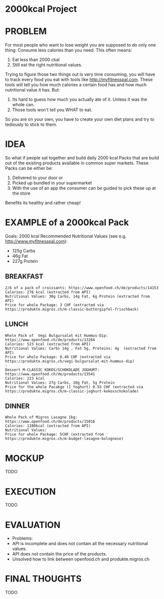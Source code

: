 # 2000kcal Project

# PROBLEM

For most people who want to lose weight you are supposed to do only one thing: Consume less calories than you need. This often means:

1. Eat less than 2000 ckal
2. Still eat the right nutritional values. 

Trying to figure those two things out is very time consuming, you will have to track every food you eat with tools like http://myfitnesspal.com. These tools will tell you how much calories a certain food has and how much nutritional value it has. But:

1. Its hard to guess how much you actually ate of it. Unless it was the whole can. 
2. Those tools won't tell you WHAT to eat. 

So you are on your own, you have to create your own diet plans and try to tediously to stick to them. 

# IDEA

So what if people sat together and build daily 2000 kcal Packs that are build out of the existing products available in common super markets. These Packs can be either be:

1. Delivered to your door or 
2. Picked up bundled in your supermarket
3. With the use of an app the consumer can be guided to pick these up at the store

Benefits its healthy and rather cheap!

# EXAMPLE of a 2000kcal Pack

Goals: 2000 kcal
Recommended Nutritional Values (see e.g. http://www.myfitnesspal.com): 
 - 125g Carbs
 - 46g Fat
 - 227g Protein

## BREAKFAST
    2/6 of a pack of croissants: https://www.openfood.ch/de/products/14153 
    Calories: 276 kcal (extracted from API)
    Nutritional Values: 30g Carbs, 14g Fat, 6g Protein (extracted from API)
    Price for whole Package: 3 CHF (extracted via https://produkte.migros.ch/m-classic-buttergipfel-frischback)

## LUNCH 
    Whole Pack of  Vegi Bulgursalat mit Hummus-Dip: https://www.openfood.ch/de/products/13264
    Calories: 523 kcal (extracted from API)
    Nutritional Values: Carbs 14g , Fat 5g, Proteins: 4g  (extracted from API)
    Price for whole Package: 6.40 CHF (extracted via https://produkte.migros.ch/vegi-bulgursalat-mit-hummus-dip)
    -
    Dessert M-CLASSIC KOKOS/SCHOKOLADE JOGHURT: https://www.openfood.ch/de/products/13541
    Calories: 223 kcal
    Nutritional Values: 27g Carbs, 10g Fat, 5g Protein
    Price for the whole Pacakge (1 Yoghurt) 0.55 CHF (extracted via https://produkte.migros.ch/m-classic-joghurt-kokosschokolade)


## DINNER
    Whole Pack of Migros Lasagne 1kg: https://www.openfood.ch/de/products/15016
    Calories: 1280kcal (extracted from API)
    Nutritional Values: 
    Price for whole Package: 5CHF (extracted from https://produkte.migros.ch/m-budget-lasagne-bolognese)

# MOCKUP

TODO

# EXECUTION

TODO

# EVALUATION

- Problems:
 - API is incomplete and does not contain all the necessary nutritional values. 
 - API does not contain the price of the products. 
 - Unsolved how to link between openfood.ch and produkte.migros.ch

# FINAL THOUGHTS

TODO
